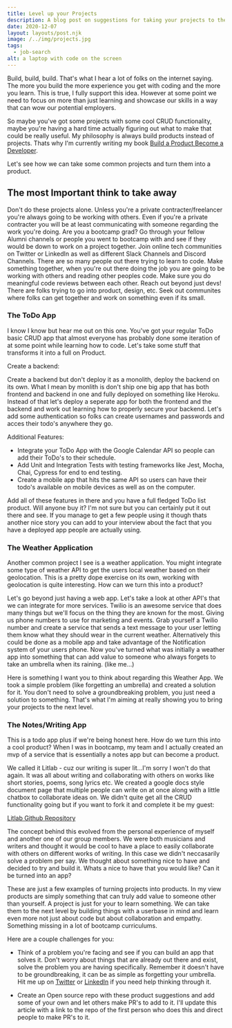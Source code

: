 ```yaml
---
title: Level up your Projects
description: A blog post on suggestions for taking your projects to the next level when preparing to showcase them while hunting for a job as a web developer. 
date: 2020-12-07
layout: layouts/post.njk
image: /../img/projects.jpg
tags:
  - job-search
alt: a laptop with code on the screen
---
```


Build, build, build. That's what I hear a lot of folks on the internet saying. The more you build the more experience you get with coding and the more you learn. This is true, I fully support this idea. However at some point we need to focus on more than just learning and showcase our skills in a way that can wow our potential employers. 

So maybe you've got some projects with some cool CRUD functionality, maybe you're having a hard time actually figuring out what to make that could be really useful. My philosophy is always build products instead of projects. Thats why I'm currently writing my book [Build a Product Become a Developer](https://www.buildaproduct.dev/).

Let's see how we can take some common projects and turn them into a product. 

## The most Important think to take away
Don't do these projects alone. Unless you're a private contracter/freelancer you're always going to be working with others. Even if you're a private contracter you will be at least communicating with someone regarding the work you're doing. Are you a bootcamp grad? Go through your fellow Alumni channels or people you went to bootcamp with and see if they would be down to work on a project together. Join online tech communities on Twitter or LinkedIn as well as different Slack Channels and Discord Channels. There are so many people out there trying to learn to code. Make something together, when you're out there doing the job you are going to be working with others and reading other peoples code. Make sure you do meaningful code reviews between each other. Reach out beyond just devs! There are folks trying to go into product, design, etc. Seek out communites where folks can get together and work on something even if its small.

### The ToDo App

I know I know but hear me out on this one. You've got your regular ToDo basic CRUD app that almost everyone has probably done some iteration of at some point while learning how to code. Let's take some stuff that transforms it into a full on Product. 

Create a backend:

Create a backend but don't deploy it as a monolith, deploy the backend on its own. What I mean by monlith is don't ship one big app that has both frontend and backend in one and fully deployed on something like Heroku. Instead of that let's deploy a seperate app for both the frontend and the backend and work out learning how to properly secure your backend. Let's add some authentication so folks can create usernames and passwords and acces their todo's anywhere they go.

Additional Features:

- Integrate your ToDo App with the Google Calendar API so people can add their ToDo's to their schedule. 
- Add Unit and Integration Tests with testing frameworks like Jest, Mocha, Chai, Cypress for end to end testing.
- Create a mobile app that hits the same API so users can have their todo's available on mobile devices as well as on the computer. 

Add all of these features in there and you have a full fledged ToDo list product. Will anyone buy it? I'm not sure but you can certainly put it out there and see. If you manage to get a few people using it though thats another nice story you can add to your interview about the fact that you have a deployed app people are actually using. 


### The Weather Application

Another common project I see is a weather application. You might integrate some type of weather API to get the users local weather based on their geolocation. This is a pretty dope exercise on its own, working with geolocation is quite interesting. How can we turn this into a product?

Let's go beyond just having a web app. Let's take a look at other API's that we can integrate for more services. Twilio is an awesome service that does many things but we'll focus on the thing they are known for the most. Giving us phone numbers to use for marketing and events. Grab yourself a Twilio number and create a service that sends a text message to your user letting them know what they should wear in the current weather. Alternatively this could be done as a mobile app and take advantage of the Notification system of your users phone. Now you've turned what was initially a weather app into something that can add value to someone who always forgets to take an umbrella when its raining. (like me...)

Here is something I want you to think about regarding this Weather App. We took a simple problem (like forgetting an umbrella) and created a solution for it. You don't need to solve a groundbreaking problem, you just need a solution to something. That's what I'm aiming at really showing you to bring your projects to the next level. 

### The Notes/Writing App

This is a todo app plus if we're being honest here. How do we turn this into a cool product? When I was in bootcamp, my team and I actually created an mvp of a service that is essentially a notes app but can become a product. 

We called it Litlab - cuz our writing is super lit...I'm sorry I won't do that again. It was all about writing and collaborating with others on works like short stories, poems, song lyrics etc. We created a google docs style document page that multiple people can write on at once along with a little chatbox to collaborate ideas on. We didn't quite get all the CRUD functionality going but if you want to fork it and complete it be my guest:

[Litlab Github Repository](https://github.com/Rahat-ch/LitLab)

The concept behind this evolved from the personal experience of myself and another one of our group members. We were both musicians and writers and thought it would be cool to have a place to easily collaborate with others on different works of writing. In this case we didn't neccasarily solve a problem per say. We thought about something nice to have and decided to try and build it. Whats a nice to have that you would like? Can it be turned into an app?

These are just a few examples of turning projects into products. In my view products are simply something that can truly add value to someone other than yourself. A project is just for your to learn something. We can take them to the next level by building things with a userbase in mind and learn even more not just about code but about collaboration and empathy. Something missing in a lot of bootcamp curriculums. 

Here are a couple challenges for you:

- Think of a problem you're facing and see if you can build an app that solves it. Don't worry about things that are already out there and exist, solve the problem you are having specifically. Remember it doesn't have to be groundbreaking, it can be as simple as forgetting your umbrella. Hit me up on [Twitter](https://twitter.com/rahatcodes) or [LinkedIn](https://www.linkedin.com/in/rahatc/) if you need help thinking through it.

- Create an Open source repo with these product suggestions and add some of your own and let others make PR's to add to it. I'll update this article with a link to the repo of the first person who does this and direct people to make PR's to it. 

